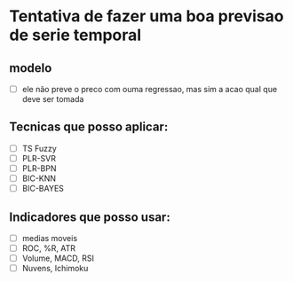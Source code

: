 # Tentativa de fazer uma boa previsao de serie temporal

## modelo
- [ ] ele não preve o preco com ouma regressao, mas sim a acao qual que deve ser tomada

## Tecnicas que posso aplicar:
- [ ] TS Fuzzy
- [ ] PLR-SVR
- [ ] PLR-BPN
- [ ] BIC-KNN
- [ ] BIC-BAYES

## Indicadores que posso usar:
- [ ] medias moveis
- [ ] ROC, %R, ATR
- [ ] Volume, MACD, RSI
- [ ] Nuvens, Ichimoku
